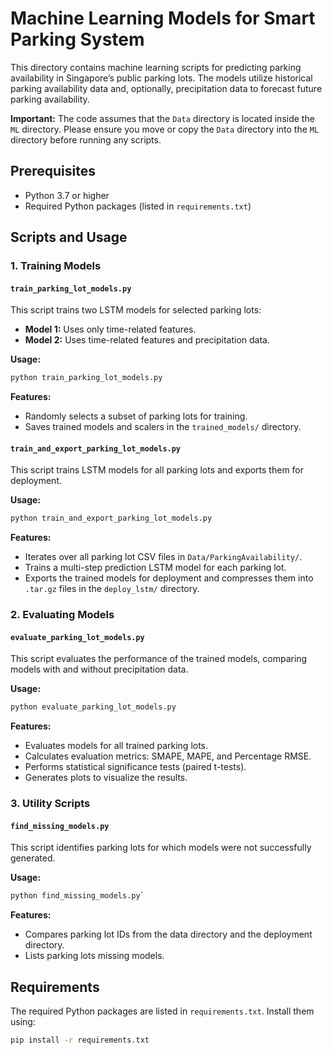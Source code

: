 # Machine Learning Models for Smart Parking System

This directory contains machine learning scripts for predicting parking availability in Singapore’s public parking lots. The models utilize historical parking availability data and, optionally, precipitation data to forecast future parking availability.

**Important:** The code assumes that the `Data` directory is located inside the `ML` directory. Please ensure you move or copy the `Data` directory into the `ML` directory before running any scripts.

## Prerequisites

- Python 3.7 or higher
- Required Python packages (listed in `requirements.txt`)

## Scripts and Usage

### 1. Training Models

#### `train_parking_lot_models.py`

This script trains two LSTM models for selected parking lots:

- **Model 1:** Uses only time-related features.
- **Model 2:** Uses time-related features and precipitation data.

**Usage:**

```bash
python train_parking_lot_models.py
```

**Features:**

- Randomly selects a subset of parking lots for training.
- Saves trained models and scalers in the `trained_models/` directory.

#### `train_and_export_parking_lot_models.py`

This script trains LSTM models for all parking lots and exports them for deployment.

**Usage:**

```bash
python train_and_export_parking_lot_models.py
```

**Features:**

- Iterates over all parking lot CSV files in `Data/ParkingAvailability/`.
- Trains a multi-step prediction LSTM model for each parking lot.
- Exports the trained models for deployment and compresses them into `.tar.gz` files in the `deploy_lstm/` directory.

### 2. Evaluating Models

#### `evaluate_parking_lot_models.py`

This script evaluates the performance of the trained models, comparing models with and without precipitation data.

**Usage:**

```bash
python evaluate_parking_lot_models.py
```

**Features:**

- Evaluates models for all trained parking lots.
- Calculates evaluation metrics: SMAPE, MAPE, and Percentage RMSE.
- Performs statistical significance tests (paired t-tests).
- Generates plots to visualize the results.

### 3. Utility Scripts

#### `find_missing_models.py`

This script identifies parking lots for which models were not successfully generated.

**Usage:**

```bash
python find_missing_models.py`
```

**Features:**

- Compares parking lot IDs from the data directory and the deployment directory.
- Lists parking lots missing models.

## Requirements

The required Python packages are listed in `requirements.txt`. Install them using:

```bash
pip install -r requirements.txt
```
